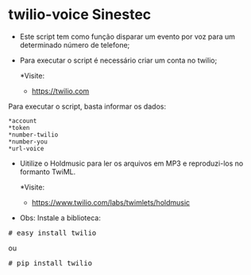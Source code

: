# twilio-voice Sinestec

- Este script tem como função disparar um evento por voz para um determinado número de telefone;
- Para executar o script é necessário criar um conta no twilio;

	*Visite:
	- https://twilio.com


Para executar o script, basta informar os dados:

	*account
	*token
	*number-twilio
	*number-you
	*url-voice

- Uitilize o Holdmusic para ler os arquivos em MP3 e reproduzi-los no formanto TwiML.
	
	*Visite:
	- https://www.twilio.com/labs/twimlets/holdmusic

- Obs: Instale a biblioteca:
<pre>
# easy_install twilio
</pre>
ou
<pre>
# pip install twilio
</pre>
